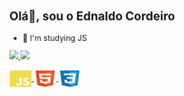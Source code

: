 ## Olá👋, sou o Ednaldo Cordeiro

- 🌱 I'm studying JS

<div>
  <a href="https://github.com/Ednaldo-byte">
  <img height="180em" src="https://github-readme-stats.vercel.app/api?username=Ednaldo-byte&show_icons=true&theme=dark&include_all_commits=true&count_private=true"/>
  <img height="180em" src="https://github-readme-stats.vercel.app/api/top-langs/?username=Ednaldo-byte&layout=compact&langs_count=7&theme=dark"/>
</div>
  
  </div>
<div style="display: inline_block"><br>
  <img align="center" alt="Ed-Js" height="30" width="40" src="https://raw.githubusercontent.com/devicons/devicon/master/icons/javascript/javascript-plain.svg">
  <img align="center" alt="Ed-HTML" height="30" width="40" src="https://raw.githubusercontent.com/devicons/devicon/master/icons/html5/html5-original.svg">
  <img align="center" alt="Ed-CSS" height="30" width="40" src="https://raw.githubusercontent.com/devicons/devicon/master/icons/css3/css3-original.svg">
</div>
  
